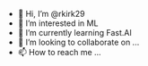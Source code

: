 - 👋 Hi, I’m @rkirk29
- 👀 I’m interested in ML
- 🌱 I’m currently learning Fast.AI
- 💞️ I’m looking to collaborate on ...
- 📫 How to reach me ...

<!---
rkirk29/rkirk29 is a ✨ special ✨ repository because its `README.md` (this file) appears on your GitHub profile.
You can click the Preview link to take a look at your changes.
--->
